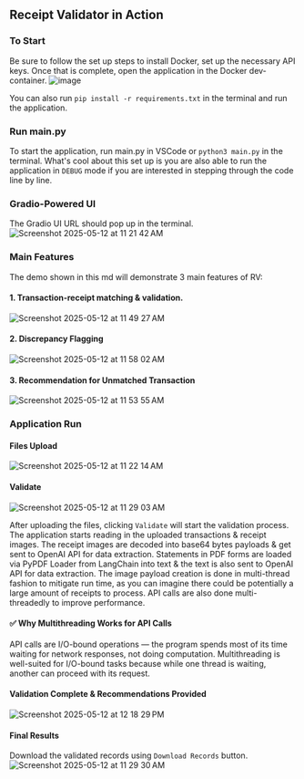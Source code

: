 ## Receipt Validator in Action

### To Start
Be sure to follow the set up steps to install Docker, set up the necessary API keys. Once that is complete, open the application in the Docker dev-container.
![image](https://github.com/user-attachments/assets/283615d4-9cb4-4e8e-a4df-98d9b87902be)


You can also run `pip install -r requirements.txt` in the terminal and run the application.

### Run main.py
To start the application, run main.py in VSCode or `python3 main.py` in the terminal. 
What's cool about this set up is you are also able to run the application in `DEBUG` mode if you are interested in stepping through the code line by line.

### Gradio-Powered UI
The Gradio UI URL should pop up in the terminal.
![Screenshot 2025-05-12 at 11 21 42 AM](https://github.com/user-attachments/assets/71dc5c87-d816-46b8-8496-35250c53b536)

### Main Features
The demo shown in this md will demonstrate 3 main features of RV:
#### 1. Transaction-receipt matching & validation.
![Screenshot 2025-05-12 at 11 49 27 AM](https://github.com/user-attachments/assets/bbfab5c1-7077-4cab-8939-538dbba8676b)
#### 2. Discrepancy Flagging
![Screenshot 2025-05-12 at 11 58 02 AM](https://github.com/user-attachments/assets/62180a06-ca45-496c-a56e-eec7c7b9d722)
#### 3. Recommendation for Unmatched Transaction
![Screenshot 2025-05-12 at 11 53 55 AM](https://github.com/user-attachments/assets/5a6f1f6a-1c38-4448-a589-e5d8ff70bca7)


### Application Run

#### Files Upload
![Screenshot 2025-05-12 at 11 22 14 AM](https://github.com/user-attachments/assets/915b6689-8003-4c88-be75-97e41412e8f4)

#### Validate
![Screenshot 2025-05-12 at 11 29 03 AM](https://github.com/user-attachments/assets/d13ad73f-6977-4424-b917-754b313f6c37)

After uploading the files, clicking `Validate` will start the validation process. The application starts reading in the uploaded transactions & receipt images.
The receipt images are decoded into base64 bytes payloads & get sent to OpenAI API for data extraction. Statements in PDF forms are loaded via PyPDF Loader from LangChain into text & the text
is also sent to OpenAI API for data extraction. The image payload creation is done in multi-thread fashion to mitigate run time, as you can imagine there could be potentially a large amount of receipts to process.
API calls are also done multi-threadedly to improve performance.

#### ✅ Why Multithreading Works for API Calls
API calls are I/O-bound operations — the program spends most of its time waiting for network responses, not doing computation. Multithreading is well-suited for I/O-bound tasks because while one thread is waiting, another can proceed with its request.

#### Validation Complete & Recommendations Provided
![Screenshot 2025-05-12 at 12 18 29 PM](https://github.com/user-attachments/assets/74d83dcf-95c0-4286-a0c1-b6163531494e)

#### Final Results
Download the validated records using `Download Records` button.
![Screenshot 2025-05-12 at 11 29 30 AM](https://github.com/user-attachments/assets/5a2a1608-96a7-48e3-8242-cf2778c1f5e6)

